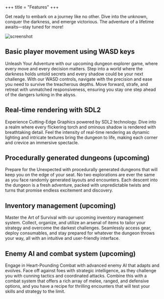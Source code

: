 +++
title = "Features"
+++

Get ready to embark on a journey like no other. Dive into the unknown, conquer
the darkness, and emerge victorious. The adventure of a lifetime awaits—stay
tuned for more!

<!-- What the heck Zola??? -->
![screenshot](/DungeonExplorerWeb/screenshot.png)

## Basic player movement using WASD keys

Unleash Your Adventure with our upcoming dungeon explorer game, where every move
and every decision matters. Step into a world where the darkness holds untold
secrets and every shadow could be your next challenge. With our WASD controls,
navigate with the precision and ease you need to survive the treacherous depths.
Move forward, strafe, and retreat with unmatched responsiveness, ensuring you
stay one step ahead of the dangers lurking in the abyss.

## Real-time rendering with SDL2

Experience Cutting-Edge Graphics powered by SDL2 technology. Dive into a realm
where every flickering torch and ominous shadow is rendered with breathtaking
detail. Feel the intensity of real-time rendering as dynamic lighting and
intricate textures bring the dungeon to life, making each corner and crevice an
immersive spectacle.

## Procedurally generated dungeons (upcoming)

Prepare for the Unexpected with procedurally generated dungeons that will keep
you on the edge of your seat. No two explorations are ever the same as you face
randomly generated layouts and encounters. Each descent into the dungeon is a
fresh adventure, packed with unpredictable twists and turns that promise endless
excitement and discovery.

## Inventory management (upcoming)

Master the Art of Survival with our upcoming inventory management system.
Collect, organize, and utilize an arsenal of items to tailor your strategy and
overcome the darkest challenges. Seamlessly access gear, deploy consumables, and
stay prepared for whatever the dungeon throws your way, all with an intuitive
and user-friendly interface.

## Enemy AI and combat system (upcoming)

Engage in Heart-Pounding Combat with advanced enemy AI that adapts and evolves.
Face off against foes with strategic intelligence, as they challenge you with
cunning tactics and coordinated attacks. Combine this with a combat system that
offers a rich array of melee, ranged, and defensive options, and you have a
recipe for thrilling encounters that will test your skills and strategy to the
limit.
